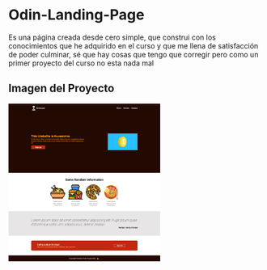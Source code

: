 # Odin-Landing-Page
Es una página creada desde cero simple, que construi con los conocimientos que he adquirido en el curso y que me llena de satisfacción de poder culminar, sé que hay cosas que tengo que corregir pero como un primer proyecto del curso no esta nada mal

## Imagen del Proyecto 
<img src="img/landing-page.png" alt="img de la pagina" width="300">